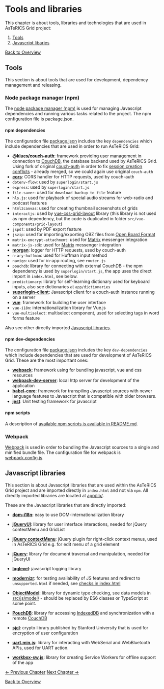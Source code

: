 # Tools and libraries
This chapter is about tools, libraries and technologies that are used in AsTeRICS Grid project:

1. [Tools](02_tools.md#tools)
1. [Javascript libaries](02_tools.md#javascript-libraries)

[Back to Overview](README.md)

## Tools
This section is about tools that are used for development, dependency management and releasing.

### Node package manager (npm)
The [node package manager (npm)](https://www.npmjs.com/) is used for managing Javascript dependencies and running various tasks related to the project. The npm configuration file is [package.json](https://github.com/asterics/AsTeRICS-Grid/blob/master/package.json).

#### npm dependencies
The configuration file [package.json](https://github.com/asterics/AsTeRICS-Grid/blob/master/package.json) includes the key `dependencies` which include dependencies that are used in order to run AsTeRICS Grid:
* **[@klues/couch-auth](https://github.com/perfood/couch-auth)**: framework providing user management in connection to [CouchDB](http://couchdb.apache.org/), the database backend used by AsTeRICS Grid. Using fork of original [couch-auth](https://github.com/perfood/couch-auth) in order to fix [session creation conflicts](https://github.com/perfood/couch-auth/issues/65) - already merged, so we could again use original `couch-auth`
* **[cors](https://www.npmjs.com/package/cors)**: CORS handler for HTTP requests, used by couch-auth
* `dotenv-flow`: used by `superlogin/start.js`
* `express`: used by `superlogin/start.js`
* `file-saver`: used for `download backup to file` feature
* `hls.js`: used for playback of special audio streams for web-radio and podcast features
* `html2canvas`: used for creating thumbnail screenshots of grids
* `interactjs`: used by [vue-css-grid-layout](https://github.com/asterics/vue-css-grid-layout) library (this library is not used as npm dependency, but the code is duplicated in folder `src/vue-components/grid-layout`)
* `jspdf`: used by PDF export feature
* `jszip`: used for importing/exporting OBZ files from [Open Board Format](https://www.openboardformat.org/docs)
* `matrix-encrypt-attachment`: used for [Matrix](https://matrix.org/) messenger integration
* `matrix-js-sdk`: used for [Matrix](https://matrix.org/) messenger integration
* **[morgan](https://www.npmjs.com/package/morgan)**: logger for HTTP requests, used by couch-auth
* `n-ary-huffman`: used for Huffman input method
* `navigo`: used for in-app routing, see `router.js`
* `pouchdb`: library for connecting with external CouchDB - the npm dependency is used by `superlogin/start.js`, the app uses the direct import in `index.html`, see below.
* `predictionary`: library for self-learning dictionary used for keyboard inputs, also see dictionaries at `app/dictionaries`
* **[superlogin-client](https://www.npmjs.com/package/superlogin-client)**: Javascript client for a couch-auth instance running on a server
* **[vue](https://vuejs.org/)**: framework for building the user interface
* `vue-i18n`: internationalization library for Vue.js
* `vue-multiselect`: multiselect component, used for selecting tags in word forms feature

Also see other directly imported [Javascript libraries](02_tools.md#javascript-libraries).

#### npm dev-dependencies
The configuration file [package.json](https://github.com/asterics/AsTeRICS-Grid/blob/master/package.json) includes the key `dev-dependencies` which include dependencies that are used for development of AsTeRICS Grid. These are the most important ones:
* **[webpack](https://www.npmjs.com/package/webpack)**: framework using for bundling javascript, vue and css resources
* **[webpack-dev-server](https://www.npmjs.com/package/webpack-dev-server)**: local http server for development of the application
* **[babel-core](https://www.npmjs.com/package/babel-core)**: framework for transpiling Javascript sources with newer language features to Javascript that is compatible with older browsers.
* **[jest](https://www.npmjs.com/package/jest)**: Unit testing framework for javascript

#### npm scripts

A description of [available npm scripts is available in README.md](https://github.com/asterics/AsTeRICS-Grid/tree/master?tab=readme-ov-file#npm-scripts).

### Webpack

[Webpack](https://webpack.js.org/) is used in order to bundling the Javascript sources to a single and minified bundle file. The configuration file for webpack is [webpack.config.js](https://github.com/asterics/AsTeRICS-Grid/blob/master/webpack.config.js).

## Javascript libraries
This section is about Javascript libraries that are used within the AsTeRICS Grid project and are imported directly in `index.html` and not via `npm`. All directly imported libraries are located at [app/lib/](https://github.com/asterics/AsTeRICS-Grid/tree/master/app/lib).

These are the Javascript libraries that are directly imported:
* **[dom-i18n](https://github.com/ruyadorno/dom-i18n)**: easy to use DOM-internationalization library
* **[jQueryUI](https://jqueryui.com/)**: library for user interface interactions, needed for jQuery contextMenu and GridList
* **[jQuery contextMenu](https://swisnl.github.io/jQuery-contextMenu/)**: jQuery plugin for right-click context menus, used in AsTeRICS Grid e.g. for edit menu of a grid element
* **[jQuery](https://jquery.com/)**: library for document traversal and manipulation, needed for jQueryUI
* **[loglevel](https://github.com/pimterry/loglevel)**: javascript logging library
* **[modernizr](https://github.com/Modernizr/Modernizr)**: for testing availability of JS features and redirect to `unsupported.html` if needed, see [checks in index.html](https://github.com/asterics/AsTeRICS-Grid/blob/master/index.html#L111)
* **[ObjectModel](https://objectmodel.js.org/)**: library for dynamic type checking, see data models in [src/js/model/](https://github.com/asterics/AsTeRICS-Grid/tree/master/src/js/model) - should be replaced by ES6 classes or TypeScript at some point.
* **[PouchDB](https://pouchdb.com/)**: library for accessing [IndexedDB](https://developer.mozilla.org/en-US/docs/Web/API/IndexedDB_API) and synchronization with a remote [CouchDB](http://couchdb.apache.org/)
* **[sjcl](https://github.com/bitwiseshiftleft/sjcl)**: crypto library published by Stanford University that is used for encryption of user configuration
* **[uart.min.js](https://github.com/asterics/EspruinoWebTools/blob/master/uart.js)**: library for interacting with WebSerial and WebBluetooth APIs, used for UART action.
* **[workbox-sw.js](https://github.com/GoogleChrome/workbox)**: library for creating Service Workers for offline support of the app

[&#x2190; Previous Chapter](01_structure.md) [Next Chapter &#x2192;](03_grid.md)

[Back to Overview](README.md)




